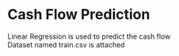 # Cash Flow Prediction

Linear Regression is used to predict the cash flow <br />
Dataset named train.csv is attached <br />
